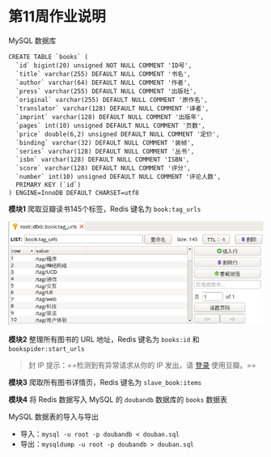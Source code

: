 # 第11周作业说明

MySQL 数据库



```mysql
CREATE TABLE `books` (                                            
  `id` bigint(20) unsigned NOT NULL COMMENT 'ID号',              
  `title` varchar(255) DEFAULT NULL COMMENT '书名',             
  `author` varchar(64) DEFAULT NULL COMMENT '作者',             
  `press` varchar(255) DEFAULT NULL COMMENT '出版社',          
  `original` varchar(255) DEFAULT NULL COMMENT '原作名',       
  `translator` varchar(128) DEFAULT NULL COMMENT '译者',        
  `imprint` varchar(128) DEFAULT NULL COMMENT '出版年',        
  `pages` int(10) unsigned DEFAULT NULL COMMENT '页数',         
  `price` double(6,2) unsigned DEFAULT NULL COMMENT '定价',     
  `binding` varchar(32) DEFAULT NULL COMMENT '装帧',            
  `series` varchar(128) DEFAULT NULL COMMENT '丛书',            
  `isbn` varchar(128) DEFAULT NULL COMMENT 'ISBN',                
  `score` varchar(128) DEFAULT NULL COMMENT '评分',             
  `number` int(10) unsigned DEFAULT NULL COMMENT '评论人数',  
  PRIMARY KEY (`id`)                                              
) ENGINE=InnoDB DEFAULT CHARSET=utf8
```





**模块1** 爬取豆瓣读书145个标签，Redis 键名为 `book:tag_urls`

![](./images/RDM-book-tag_urls.png)



**模块2** 整理所有图书的 URL 地址，Redis 键名为 `books:id` 和 `bookspider:start_urls`



> 封 IP 提示：==检测到有异常请求从你的 IP 发出，请 [登录](https://www.douban.com/accounts/login?redir=https%3A%2F%2Fbook.douban.com%2Fsubject%2F26202093%2F) 使用豆瓣。==



**模块3** 爬取所有图书详情页，Redis 键名为 `slave_book:items`



**模块4** 将 Redis 数据写入 MySQL 的 `doubandb` 数据库的 `books` 数据表





MySQL 数据表的导入与导出

- 导入：`mysql -u root -p doubandb < douban.sql`
- 导出：`mysqldump -u root -p doubandb > douban.sql`

